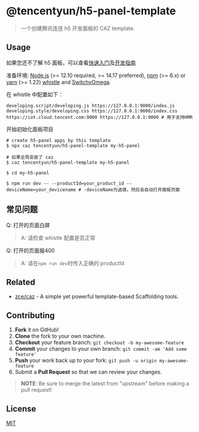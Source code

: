 # @tencentyun/h5-panel-template

> 一个创建腾讯连连 h5 开发面板的 CAZ template.

## Usage

如果您还不了解 h5 面板，可以查看[快速入门](https://cloud.tencent.com/document/product/1081/49027)及[开发指南](https://cloud.tencent.com/document/product/1081/49028)

准备环境: [Node.js](https://nodejs.org) (>= 12.10 required, >= 14.17 preferred), [npm](https://www.npmjs.com) (>= 6.x) or [yarn](https://yarnpkg.com) (>= 1.22) [whistle](https://github.com/avwo/whistle) and [SwitchyOmega](https://github.com/FelisCatus/SwitchyOmega).

在 whistle 中配置如下：
```shell
developing.script/developing.js https://127.0.0.1:9000/index.js
developing.style/developing.css https://127.0.0.1:9000/index.css
https://iot.cloud.tencent.com:9000 https://127.0.0.1:9000 # 用于支持HMR
```

开始初始化面板项目

```shell
# create h5-panel apps by this template
$ npx caz tencentyun/h5-panel-template my-h5-panel

# 如果全局安装了 caz
$ caz tencentyun/h5-panel-template my-h5-panel

$ cd my-h5-panel

$ npm run dev -- --productId=your_product_id --deviceName=your_devicename # -deviceName为选填，然后会自动打开面板页面
```

## 常见问题

Q: 打开的页面白屏
> A: 请检查 whistle 配置是否正常

Q: 打开的页面报400
> A: 请在`npm run dev`时传入正确的 productId

## Related

- [zce/caz](https://github.com/zce/caz) - A simple yet powerful template-based Scaffolding tools.

## Contributing

1. **Fork** it on GitHub!
2. **Clone** the fork to your own machine.
3. **Checkout** your feature branch: `git checkout -b my-awesome-feature`
4. **Commit** your changes to your own branch: `git commit -am 'Add some feature'`
5. **Push** your work back up to your fork: `git push -u origin my-awesome-feature`
6. Submit a **Pull Request** so that we can review your changes.

> **NOTE**: Be sure to merge the latest from "upstream" before making a pull request!

## License

[MIT](LICENSE)



[travis-img]: https://img.shields.io/travis/com/tencentyun/h5-panel-template
[travis-url]: https://travis-ci.com/tencentyun/h5-panel-template
[dependency-img]: https://img.shields.io/david/tencentyun/h5-panel-template
[dependency-url]: https://david-dm.org/tencentyun/h5-panel-template
[devdependency-img]: https://img.shields.io/david/dev/tencentyun/h5-panel-template
[devdependency-url]: https://david-dm.org/tencentyun/h5-panel-template?type=dev
[style-img]: https://img.shields.io/badge/code_style-standard-brightgreen
[style-url]: https://standardjs.com
